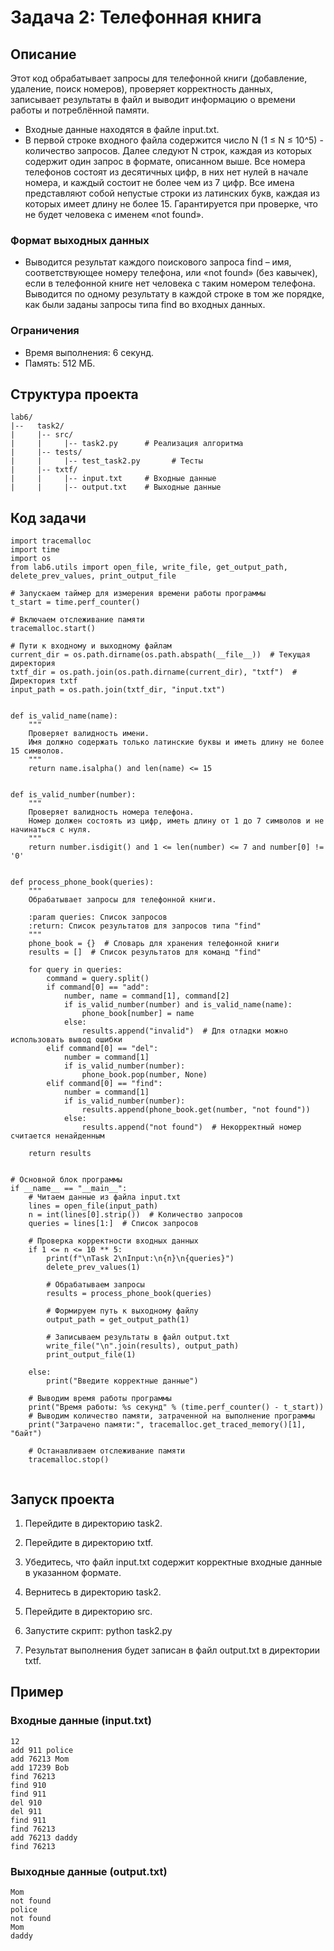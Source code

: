 # Задача 2: Телефонная книга

## Описание

Этот код обрабатывает запросы для телефонной книги (добавление, удаление, поиск номеров), проверяет корректность данных, записывает результаты в файл и выводит информацию о времени работы и потреблённой памяти.
- Входные данные находятся в файле input.txt.
- В первой строке входного файла содержится число N (1 ≤ N ≤ 10^5) - количество запросов. Далее следуют N строк, каждая из которых содержит один запрос в формате,
описанном выше.
Все номера телефонов состоят из десятичных цифр, в них нет нулей в начале
номера, и каждый состоит не более чем из 7 цифр. Все имена представляют
собой непустые строки из латинских букв, каждая из которых имеет длину
не более 15. Гарантируется при проверке, что не будет человека с именем
«not found».

### Формат выходных данных
- Выводится результат каждого поискового запроса find – имя, соответствующее номеру телефона,
или «not found» (без кавычек), если в телефонной книге нет человека с таким номером телефона. Выводится по одному результату в каждой строке в
том же порядке, как были заданы запросы типа find во входных данных.

### Ограничения
- Время выполнения: 6 секунд.
- Память: 512 МБ.

## Структура проекта
```
lab6/
|--   task2/
|     |-- src/
|     |     |-- task2.py      # Реализация алгоритма
|     |-- tests/
|     |     |-- test_task2.py       # Тесты
|     |-- txtf/
|     |     |-- input.txt     # Входные данные
|     |     |-- output.txt    # Выходные данные
```
## Код задачи
```
import tracemalloc
import time
import os
from lab6.utils import open_file, write_file, get_output_path, delete_prev_values, print_output_file

# Запускаем таймер для измерения времени работы программы
t_start = time.perf_counter()

# Включаем отслеживание памяти
tracemalloc.start()

# Пути к входному и выходному файлам
current_dir = os.path.dirname(os.path.abspath(__file__))  # Текущая директория
txtf_dir = os.path.join(os.path.dirname(current_dir), "txtf")  # Директория txtf
input_path = os.path.join(txtf_dir, "input.txt")


def is_valid_name(name):
    """
    Проверяет валидность имени.
    Имя должно содержать только латинские буквы и иметь длину не более 15 символов.
    """
    return name.isalpha() and len(name) <= 15


def is_valid_number(number):
    """
    Проверяет валидность номера телефона.
    Номер должен состоять из цифр, иметь длину от 1 до 7 символов и не начинаться с нуля.
    """
    return number.isdigit() and 1 <= len(number) <= 7 and number[0] != '0'


def process_phone_book(queries):
    """
    Обрабатывает запросы для телефонной книги.

    :param queries: Список запросов
    :return: Список результатов для запросов типа "find"
    """
    phone_book = {}  # Словарь для хранения телефонной книги
    results = []  # Список результатов для команд "find"

    for query in queries:
        command = query.split()
        if command[0] == "add":
            number, name = command[1], command[2]
            if is_valid_number(number) and is_valid_name(name):
                phone_book[number] = name
            else:
                results.append("invalid")  # Для отладки можно использовать вывод ошибки
        elif command[0] == "del":
            number = command[1]
            if is_valid_number(number):
                phone_book.pop(number, None)
        elif command[0] == "find":
            number = command[1]
            if is_valid_number(number):
                results.append(phone_book.get(number, "not found"))
            else:
                results.append("not found")  # Некорректный номер считается ненайденным

    return results


# Основной блок программы
if __name__ == "__main__":
    # Читаем данные из файла input.txt
    lines = open_file(input_path)
    n = int(lines[0].strip())  # Количество запросов
    queries = lines[1:]  # Список запросов

    # Проверка корректности входных данных
    if 1 <= n <= 10 ** 5:
        print(f"\nTask 2\nInput:\n{n}\n{queries}")
        delete_prev_values(1)

        # Обрабатываем запросы
        results = process_phone_book(queries)

        # Формируем путь к выходному файлу
        output_path = get_output_path(1)

        # Записываем результаты в файл output.txt
        write_file("\n".join(results), output_path)
        print_output_file(1)

    else:
        print("Введите корректные данные")

    # Выводим время работы программы
    print("Время работы: %s секунд" % (time.perf_counter() - t_start))
    # Выводим количество памяти, затраченной на выполнение программы
    print("Затрачено памяти:", tracemalloc.get_traced_memory()[1], "байт")

    # Останавливаем отслеживание памяти
    tracemalloc.stop()


```
## Запуск проекта

1. Перейдите в директорию task2.
2. Перейдите в директорию txtf.
3. Убедитесь, что файл input.txt содержит корректные входные данные в указанном формате.
4. Вернитесь в директорию task2.
5. Перейдите в директорию src.
6. Запустите скрипт:
      python task2.py
   
7. Результат выполнения будет записан в файл output.txt в директории txtf.

## Пример

### Входные данные (input.txt)
```
12
add 911 police
add 76213 Mom
add 17239 Bob
find 76213
find 910
find 911
del 910
del 911
find 911
find 76213
add 76213 daddy
find 76213
```


### Выходные данные (output.txt)
```
Mom
not found
police
not found
Mom
daddy
```
